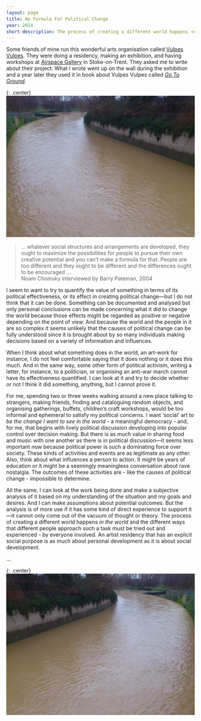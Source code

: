 ```yaml
---
layout: page
title: No Formula For Political Change
year: 2014
short-description: The process of creating a different world happens <em>in the world</em> and the different ways that different people approach such a task must be tried out and experienced - by everyone involved.
---
```


Some friends of mine run this wonderful arts organisation called [Vulpes Vulpes](http://vulpesvulpes.org/). They were doing a residency, making an exhibition, and having workshops at [Airspace Gallery](http://www.airspacegallery.org/index.php/projects/parlour_a_vulpes_vulpes_residency) in Stoke-on-Trent. They asked me to write about their project. What I wrote went up on the wall during the exhibition and a year later they used it in book  about Vulpes Vulpes called [*Go To Ground*](http://vulpesvulpes.org/book/).

{: .center}
![river](/assets/river-right.jpg)  

 > … whatever social structures and arrangements are developed, they ought to maximize the possibilities for people to pursue their own creative potential and you can’t make a formula for that. People are too different and they ought to be different and the differences ought to be encouraged …  
 Noam Chomsky interviewed by Barry Pateman, 2004

I seem to want to try to quantify the value of something in terms of its political effectiveness, or its effect in creating political change—but I do not think that it can be done. Something can be documented and analysed but only personal conclusions can be made concerning what it did to change the world because those effects might be regarded as positive or negative depending on the point of view. And because the world and the people in it are so complex it seems unlikely that the causes of political change can be fully understood since it is brought about by so many individuals making decisions based on a variety of information and influences.

When I think about what something does in the world, an art-work for instance, I do not feel comfortable saying that it does nothing or it does this much. And in the same way, some other form of political activism, writing a letter, for instance, to a politician, or organising an anti-war march cannot have its effectiveness quantified. I can look at it and try to decide whether or not I think it did something, anything, but I cannot prove it.

For me, spending two or three weeks walking around a new place talking to strangers, making friends, finding and cataloguing random objects, and organising gatherings, buffets, children’s craft workshops, would be too informal and ephemeral to satisfy my political concerns. I want ‘social’ art to *be the change I want to see in the world* - a meaningful democracy - and, for me, that begins with lively political discussion developing into popular control over decision making. But there is as much value in sharing food and music with one another as there is in political discussion—it seems less important now because political power is such a dominating force over society. These kinds of activities and events are as legitimate as any other. Also, think about what influences a person to action. It might be years of education or it might be a seemingly meaningless conversation about rave nostalgia. The outcomes of these activities are - like the causes of political change - impossible to determine.

All the same, I can look at the work being done and make a subjective analysis of it based on my understanding of the situation and my goals and desires. And I can make assumptions about potential outcomes. But the analysis is of more use if it has some kind of direct experience to support it—it cannot only come out of the vacuum of thought or theory. The process of creating a different world happens *in the world* and the different ways that different people approach such a task must be tried out and experienced - by everyone involved. An artist residency that has an explicit social purpose is as much about personal development as it is about social development.

…  

{: .center}
![river](/assets/river-left.jpg)